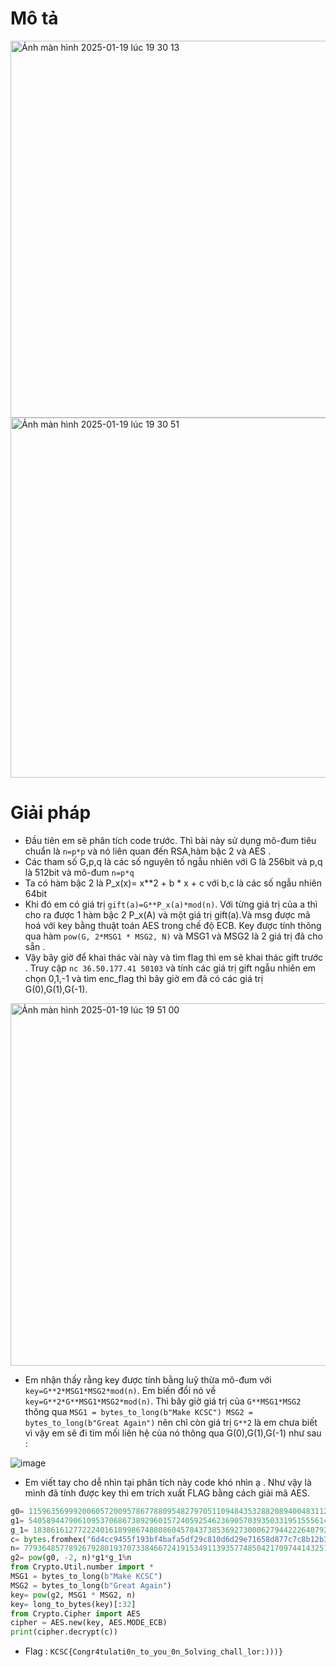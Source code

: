 # Mô tả 

<img width="603" alt="Ảnh màn hình 2025-01-19 lúc 19 30 13" src="https://github.com/user-attachments/assets/6f45135d-a5f3-49a7-89f5-b6dfb3c3077d" />

<img width="576" alt="Ảnh màn hình 2025-01-19 lúc 19 30 51" src="https://github.com/user-attachments/assets/6f5e6c32-d25f-471c-8a83-2776650f5999" />

# Giải pháp 
- Đầu tiên em sẽ phân tích code trước. Thì bài này sử dụng mô-đum tiêu chuẩn là `n=p*p` và nó liên quan đến RSA,hàm bậc 2 và AES .
- Các tham số G,p,q là các số nguyên tố ngẫu nhiên với G là 256bit và p,q là 512bit và mô-đum `n=p*q`
- Ta có hàm bậc 2 là P_x(x)= x**2 + b * x + c với b,c là các số ngẫu nhiên 64bit
- Khi đó em có giá trị `gift(a)=G**P_x(a)*mod(n)`. Với từng giá trị của a thì cho ra được 1 hàm bậc 2 P_x(A) và một giá trị gift(a).Và msg được mã hoá với key bằng thuật toán AES trong chế độ ECB. Key được tính thông qua hàm `pow(G, 2*MSG1 * MSG2, N)` và MSG1 và MSG2 là 2 giá trị đã cho sẵn .
- Vậy bây giờ để khai thác vài này và tìm flag thì em sẽ khai thác gift trước . Truy cập `nc 36.50.177.41 50103` và tính các giá trị gift ngẫu nhiên em chọn 0,1,-1 và tìm enc_flag  thì bây giờ em đã có các giá trị G(0),G(1),G(-1).

<img width="580" alt="Ảnh màn hình 2025-01-19 lúc 19 51 00" src="https://github.com/user-attachments/assets/1196d9ca-c438-4211-91b2-fc66a4d9b5ba" />

- Em nhận thấy rằng key được tính bằng luỹ thừa mô-đum với `key=G**2*MSG1*MSG2*mod(n)`. Em biến đổi nó về `key=G**2*G**MSG1*MSG2*mod(n)`. Thì bây giờ giá trị của `G**MSG1*MSG2` thông qua `MSG1 = bytes_to_long(b"Make KCSC")
MSG2 = bytes_to_long(b"Great Again")` nên chỉ còn giá trị `G**2` là em chưa biết vì vậy em sẽ đi tìm mối liên hệ của nó thông qua G(0),G(1),G(-1) như sau :

![image](https://github.com/user-attachments/assets/d841111e-9f40-4299-82b8-9f76bf6e440e)

- Em viết tay cho dễ nhìn tại phân tích này code khó nhìn ạ . Như vậy là mình đã tính được key thì em trích xuất FLAG bằng cách giải mã AES.
```py
g0= 11596356999200605720095786778809548279705110948435328820894004831120339542232002979377533000890057945707251409620559505596759173453065026029403989575675178129371710193843100186969924759458898976359180901748998446817521245038508822557602803106485801068967244020051460484768473645575455539177942817845398369442
g1= 540589447906109537068673892960157240592546236905703935033195155561453650264543585148160701603785501503565866539845057784167719568645447178297900365719068273991853423151330994382635940095282684702482317822156751060462796972386443792287859767338153217690854436144147983000923551779804970359548332282277957115
g_1= 18386161277222401618998674880860457843738536927300062794422264079282955292083484411125632582883507438021200746582370373672990049289011455715151854857344866597720093320469750282467754062121603621824956471284244649341437944630654955824879001640266454116819978504228716473787024311254775187011619088945802916658
c= bytes.fromhex("6d4cc9455f193bf4bafa5df29c810d6d29e71658d877c7c8b12b38c30f2f5d9005de55426f423339c50274dc11ea781f5bb8512070de5a6ba8c9b4e812d17f27")
n= 77936485778926792801937073384667241915349113935774850421709744143251757745018702708793685731415243927662303559986308809109390307428600616240546416885472428714814860244449930375647104565429057496673763276115230306726414352000434030670955240391180322179114793096400352284801579662025955619362342602198573194249
g2= pow(g0, -2, n)*g1*g_1%n
from Crypto.Util.number import *
MSG1 = bytes_to_long(b"Make KCSC")
MSG2 = bytes_to_long(b"Great Again")
key= pow(g2, MSG1 * MSG2, n)
key= long_to_bytes(key)[:32]
from Crypto.Cipher import AES
cipher = AES.new(key, AES.MODE_ECB)
print(cipher.decrypt(c))
```
- Flag : `KCSC{Congr4tulati0n_to_you_0n_5olving_chall_lor:)))}`
